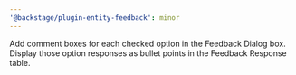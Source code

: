 ```yaml
---
'@backstage/plugin-entity-feedback': minor
---
```


Add comment boxes for each checked option in the Feedback Dialog box. Display those option responses as bullet points in the Feedback Response table.
